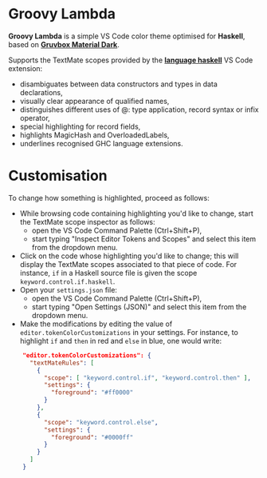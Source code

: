 # Groovy Lambda

__Groovy Lambda__ is a simple VS Code color theme optimised for __Haskell__, based on [__Gruvbox Material Dark__](https://github.com/sainnhe/gruvbox-material-vscode).

Supports the TextMate scopes provided by the [__language haskell__](https://github.com/JustusAdam/language-haskell) VS Code extension:

  * disambiguates between data constructors and types in data declarations,
  * visually clear appearance of qualified names,
  * distinguishes different uses of @: type application, record syntax or infix operator,
  * special highlighting for record fields,
  * highlights MagicHash and OverloadedLabels,
  * underlines recognised GHC language extensions.

# Customisation

To change how something is highlighted, proceed as follows:

  * While browsing code containing highlighting you'd like to change, start the TextMate scope inspector as follows:
    - open the VS Code Command Palette (Ctrl+Shift+P),
    - start typing "Inspect Editor Tokens and Scopes" and select this item from the dropdown menu.
  * Click on the code whose highlighting you'd like to change; this will display the TextMate scopes associated to that piece of code. For instance, `if` in a Haskell source file is given the scope `keyword.control.if.haskell`.
  * Open your `settings.json` file:
    - open the VS Code Command Palette (Ctrl+Shift+P),
    - start typing "Open Settings (JSON)" and select this item from the dropdown menu.
  * Make the modifications by editing the value of `editor.tokenColorCustomizations` in your settings.
    For instance, to highlight `if` and `then` in red and `else` in blue, one would write:

```json
    "editor.tokenColorCustomizations": {
      "textMateRules": [
        {
          "scope": [ "keyword.control.if", "keyword.control.then" ],
          "settings": {
            "foreground": "#ff0000"
          }
        },
        {
          "scope": "keyword.control.else",
          "settings": {
            "foreground": "#0000ff"
          }
        }
      ]
    }
```
